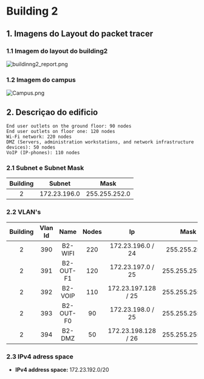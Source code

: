 # Building 2 

## 1. Imagens do Layout do packet tracer

### 1.1 Imagem do layout do building2

![buildinng2_report.png](..%2F..%2F..%2F..%2Fbuildinng2_report.png)

### 1.2 Imagem do campus

![Campus.png](..%2F..%2F..%2F..%2FCampus.png)

## 2. Descriçao do edificio

    End user outlets on the ground floor: 90 nodes  
    End user outlets on floor one: 120 nodes
    Wi-Fi network: 220 nodes
    DMZ (Servers, administration workstations, and network infrastructure devices): 50 nodes
    VoIP (IP-phones): 110 nodes

### 2.1 Subnet e Subnet Mask

| Building |    Subnet    |     Mask      |
|:--------:|:------------:|:-------------:|
|    2     | 172.23.196.0 | 255.255.252.0 |

### 2.2 VLAN's

| Building | Vlan Id |   Name    | Nodes |         Ip          |      Mask       |
|:--------:|:-------:|:---------:|:-----:|:-------------------:|:---------------:|
|    2     |   390   |  B2-WIFI  |  220  |  172.23.196.0 / 24  |  255.255.255.0  |
|    2     |   391   | B2-OUT-F1 |  120  |  172.23.197.0 / 25  | 255.255.255.128 | 
|    2     |   392   |  B2-VOIP  |  110  | 172.23.197.128 / 25 | 255.255.255.128 |
|    2     |   393   | B2-OUT-F0 |  90   |  172.23.198.0 / 25  | 255.255.255.128 |
|    2     |   394   |  B2-DMZ   |  50   | 172.23.198.128 / 26 | 255.255.255.192 |

### 2.3 IPv4 adress space

- **IPv4 address space:** 172.23.192.0/20




